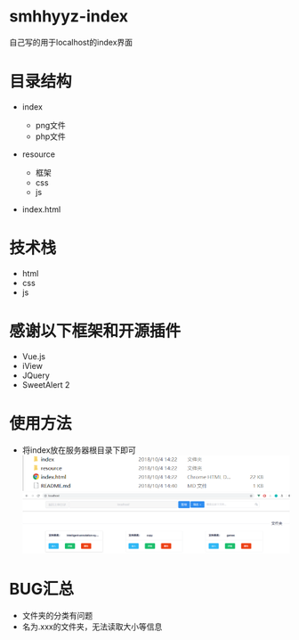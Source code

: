 # smhhyyz-index

自己写的用于localhost的index界面

# 目录结构

- index
  - png文件
  - php文件

- resource
    - 框架
    - css
    - js

- index.html

# 技术栈
 - html
 - css
 - js

# 感谢以下框架和开源插件
- Vue.js
- iView
- JQuery
- SweetAlert 2
# 使用方法
- 将index放在服务器根目录下即可
 ![目录](index/readme.png)
 ![效果](index/readme2.png)

# BUG汇总
- 文件夹的分类有问题
- 名为.xxx的文件夹，无法读取大小等信息